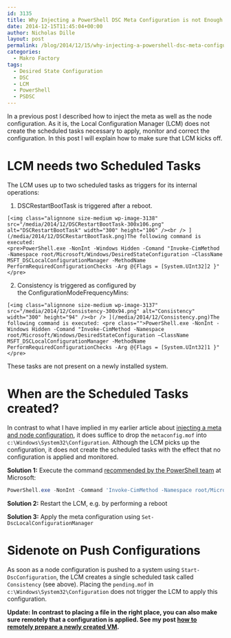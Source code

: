 ```yaml
---
id: 3135
title: Why Injecting a PowerShell DSC Meta Configuration is not Enough
date: 2014-12-15T11:45:04+00:00
author: Nicholas Dille
layout: post
permalink: /blog/2014/12/15/why-injecting-a-powershell-dsc-meta-configuration-is-not-enough/
categories:
  - Makro Factory
tags:
  - Desired State Configuration
  - DSC
  - LCM
  - PowerShell
  - PSDSC
---
```

In a previous post I described how to inject the meta as well as the node configuration. As it is, the Local Configuration Manager (LCM) does not create the scheduled tasks necessary to apply, monitor and correct the configuration. In this post I will explain how to make sure that LCM kicks off.

<!--more-->

# LCM needs two Scheduled Tasks

The LCM uses up to two scheduled tasks as triggers for its internal operations:

  1. DSCRestartBootTask is triggered after a reboot.
  
    [<img class="alignnone size-medium wp-image-3138" src="/media/2014/12/DSCRestartBootTask-300x106.png" alt="DSCRestartBootTask" width="300" height="106" /><br /> ](/media/2014/12/DSCRestartBootTask.png)The following command is executed:
    <pre>PowerShell.exe -NonInt -Windows Hidden -Comand "Invoke-CimMethod -Namespace root/Microsoft/Windows/DesiredStateConfiguration –ClassName MSFT_DSCLocalConfigurationManager -MethodName PerformRequiredConfigurationChecks -Arg @{Flags = [System.UInt32]2 }"</pre>

  2. Consistency is triggered as configured by the ConfigurationModeFrequencyMins:
  
    [<img class="alignnone size-medium wp-image-3137" src="/media/2014/12/Consistency-300x94.png" alt="Consistency" width="300" height="94" /><br /> ](/media/2014/12/Consistency.png)The following command is executed: <pre class="">PowerShell.exe -NonInt -Windows Hidden -Comand "Invoke-CimMethod -Namespace root/Microsoft/Windows/DesiredStateConfiguration –ClassName MSFT_DSCLocalConfigurationManager -MethodName PerformRequiredConfigurationChecks -Arg @{Flags = [System.UInt32]1 }"</pre>

These tasks are not present on a newly installed system.

# When are the Scheduled Tasks created?

In contrast to what I have implied in my earlier article about [injecting a meta and node configuration](/blog/2014/12/07/injecting-powershell-dsc-meta-and-node-configurations/ "Injecting PowerShell DSC Meta and Node Configurations"), it does suffice to drop the `metaconfig.mof` into `c:\Windows\System32\Configuration`. Although the LCM picks up the configuration, it does not create the scheduled tasks with the effect that no configuration is applied and monitored.

**Solution 1:** Execute the command [recommended by the PowerShell team](http://blogs.msdn.com/b/powershell/archive/2014/02/28/want-to-automatically-configure-your-machines-using-dsc-at-initial-boot-up.aspx) at Microsoft:

```powershell
PowerShell.exe -NonInt -Command 'Invoke-CimMethod -Namespace root/Microsoft/Windows/DesiredStateConfiguration –ClassName MSFT_DSCLocalConfigurationManager -MethodName PerformRequiredConfigurationChecks -Arg @{Flags = [System.UInt32]3 }'
```

**Solution 2:** Restart the LCM, e.g. by performing a reboot

**Solution 3:** Apply the meta configuration using `Set-DscLocalConfigurationManager`

# Sidenote on Push Configurations

As soon as a node configuration is pushed to a system using `Start-DscConfiguration`, the LCM creates a single scheduled task called `Consistency` (see above). Placing the `pending.mof` in `c:\Windows\System32\Configuration` does not trigger the LCM to apply this configuration.

**Update: In contrast to placing a file in the right place, you can also make sure remotely that a configuration is applied. See my post [how to remotely prepare a newly created VM](/blog/2015/01/20/how-to-remotely-prepare-a-virtual-machine-for-psdsc-pull-mode/ "How to Remotely Prepare a Virtual Machine for #PSDSC Pull Mode").**

